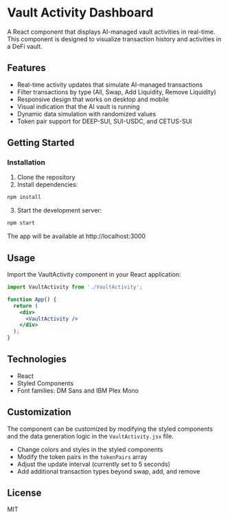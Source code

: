 # Vault Activity Dashboard

A React component that displays AI-managed vault activities in real-time. This component is designed to visualize transaction history and activities in a DeFi vault.

## Features

- Real-time activity updates that simulate AI-managed transactions
- Filter transactions by type (All, Swap, Add Liquidity, Remove Liquidity)
- Responsive design that works on desktop and mobile
- Visual indication that the AI vault is running
- Dynamic data simulation with randomized values
- Token pair support for DEEP-SUI, SUI-USDC, and CETUS-SUI

## Getting Started

### Installation

1. Clone the repository
2. Install dependencies:

```bash
npm install
```

3. Start the development server:

```bash
npm start
```

The app will be available at http://localhost:3000

## Usage

Import the VaultActivity component in your React application:

```jsx
import VaultActivity from './VaultActivity';

function App() {
  return (
    <div>
      <VaultActivity />
    </div>
  );
}
```

## Technologies

- React
- Styled Components
- Font families: DM Sans and IBM Plex Mono

## Customization

The component can be customized by modifying the styled components and the data generation logic in the `VaultActivity.jsx` file.

- Change colors and styles in the styled components
- Modify the token pairs in the `tokenPairs` array
- Adjust the update interval (currently set to 5 seconds)
- Add additional transaction types beyond swap, add, and remove

## License

MIT 